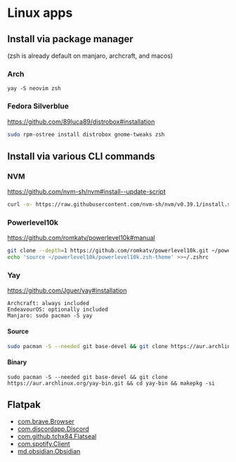 # Linux apps

## Install via package manager
(zsh is already default on manjaro, archcraft, and macos)

### Arch
```
yay -S neovim zsh
```

### Fedora Silverblue
https://github.com/89luca89/distrobox#installation
```bash
sudo rpm-ostree install distrobox gnome-tweaks zsh 
```

## Install via various CLI commands

### NVM
https://github.com/nvm-sh/nvm#install--update-script
```bash
curl -o- https://raw.githubusercontent.com/nvm-sh/nvm/v0.39.1/install.sh | zsh
```

### Powerlevel10k

https://github.com/romkatv/powerlevel10k#manual
```bash
git clone --depth=1 https://github.com/romkatv/powerlevel10k.git ~/powerlevel10k
echo 'source ~/powerlevel10k/powerlevel10k.zsh-theme' >>~/.zshrc
```

### Yay
https://github.com/Jguer/yay#installation
```
Archcraft: always included
EndeavourOS: optionally included
Manjaro: sudo pacman -S yay
```

#### Source
```bash
sudo pacman -S --needed git base-devel && git clone https://aur.archlinux.org/yay.git && cd yay && makepkg -si
```

#### Binary
```
sudo pacman -S --needed git base-devel && git clone https://aur.archlinux.org/yay-bin.git && cd yay-bin && makepkg -si
```

## Flatpak
- [com.brave.Browser](https://flathub.org/apps/details/com.brave.Browser)
- [com.discordapp.Discord](https://flathub.org/apps/details/com.discordapp.Discord)
- [com.github.tchx84.Flatseal](https://flathub.org/apps/details/com.github.tchx84.Flatseal)
- [com.spotify.Client](https://flathub.org/apps/details/com.spotify.Client)
- [md.obsidian.Obsidian](https://flathub.org/apps/details/md.obsidian.Obsidian)
